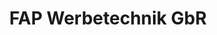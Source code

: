---
title: "FAP Werbetechnik GbR"
url: /straubing/fap-werbetechnik-gbr-hofstettener-weg/
shop: Allgemein
---